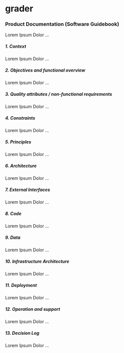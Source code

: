 # grader

### Product Documentation (Software Guidebook)

Lorem Ipsum Dolor ...

##### 1. Context

Lorem Ipsum Dolor ...

##### 2. Objectives and functional overview

Lorem Ipsum Dolor ...

##### 3. Quality attributes / non-functional requirements

Lorem Ipsum Dolor ...

##### 4. Constraints

Lorem Ipsum Dolor ...

##### 5. Principles

Lorem Ipsum Dolor ...

##### 6. Architecture

Lorem Ipsum Dolor ...

##### 7. External Interfaces

Lorem Ipsum Dolor ...

##### 8. Code

Lorem Ipsum Dolor ...

##### 9. Data

Lorem Ipsum Dolor ...

##### 10. Infrastructure Architecture

Lorem Ipsum Dolor ...

##### 11. Deployment

Lorem Ipsum Dolor ...

##### 12. Operation and support

Lorem Ipsum Dolor ...

##### 13. Decision Log

Lorem Ipsum Dolor ...